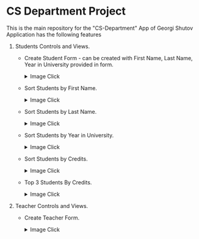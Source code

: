 # CS Department Project


This is the main repository for the "CS-Department" App of Georgi Shutov
Application has the following features

1. Students Controls and Views.
    - Create Student Form - can be created with First Name, Last Name, Year in University provided in form.
        <p>
        <details>
        <summary>Image Click</summary>    
        ![alt text](https://github.com/gokmop/computer-faculty/blob/c7385efe492c035e14c9471747b917a9a81b3101/Info-For-Project/Front%20End%20Views/Student-CreateForm.jpg "Student-CreateForm")
        </details>  
        </p>
    - Sort Students by First Name.
        <p>
        <details>
        <summary>Image Click</summary>    
        ![alt text](https://github.com/gokmop/computer-faculty/blob/c7385efe492c035e14c9471747b917a9a81b3101/Info-For-Project/Front%20End%20Views/Student-Sort-By-First-Name.jpg "Sort-Student-Sort-By-First-Name")
        </details>  
        </p>
    - Sort Students by Last Name.
        <p>
        <details>
        <summary>Image Click</summary>    
        ![alt text](https://github.com/gokmop/computer-faculty/blob/c7385efe492c035e14c9471747b917a9a81b3101/Info-For-Project/Front%20End%20Views/Student-Sort-By-Last-Name.jpg "Student-Sort-By-Last-Name)
        </details>  
        </p>
    - Sort Students by Year in University.
        <p>
        <details>
        <summary>Image Click</summary>    
        ![alt text](https://github.com/gokmop/computer-faculty/blob/c7385efe492c035e14c9471747b917a9a81b3101/Info-For-Project/Front%20End%20Views/Student-Sort-By-Year-In-Uni.jpg "Student-Sort-By-Year-In-Uni")
        </details>  
        </p>
    - Sort Students by Credits.
        <p>
        <details>
        <summary>Image Click</summary>    
        ![alt text](https://github.com/gokmop/computer-faculty/blob/c7385efe492c035e14c9471747b917a9a81b3101/Info-For-Project/Front%20End%20Views/Student-Sort-By-Credits.jpg "Sort-Students-By-Credits")
        </details>  
        </p>
        </p>
    - Top 3 Students By Credits.
        <p>
        <details>
        <summary>Image Click</summary>    
        ![alt text](https://github.com/gokmop/computer-faculty/blob/c7385efe492c035e14c9471747b917a9a81b3101/Info-For-Project/Front%20End%20Views/Student-Sort-By-Top3.jpg "Top-3-Students-by-Credits")
        </details>  
        </p>
        </p>
		
2. Teacher Controls and Views.
	- Create Teacher Form.
		<p>
        <details>
        <summary>Image Click</summary>    
        ![alt text](https://github.com/gokmop/computer-faculty/blob/c7385efe492c035e14c9471747b917a9a81b3101/Info-For-Project/Front%20End%20Views/Teachers-CreateTeacherForm.jpg "Student-CreateForm")
        </details>  
        </p>
    